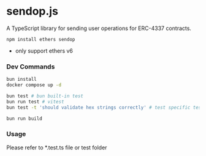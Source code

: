 # sendop.js

A TypeScript library for sending user operations for ERC-4337 contracts.

```
npm install ethers sendop
```

- only support ethers v6

### Dev Commands

```sh
bun install
docker compose up -d

bun test # bun built-in test
bun run test # vitest
bun test -t 'should validate hex strings correctly' # test specific test case

bun run build
```

### Usage

Please refer to *.test.ts file or test folder